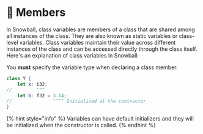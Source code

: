 # 💼 Members

In Snowball, class variables are members of a class that are shared among all instances of the class. They are also known as static variables or class-level variables. Class variables maintain their value across different instances of the class and can be accessed directly through the class itself. Here's an explanation of class variables in Snowball:

You **must** specify the variable type when declaring a class member.

```swift
class Y {
    let x: i32;
//         ^^^
    let b: f32 = 3.14;
//               ^^^^ Initialized at the contractor
}
```

{% hint style="info" %}
Variables can have default initializers and they will be initialized when the constructor is called.
{% endhint %}
